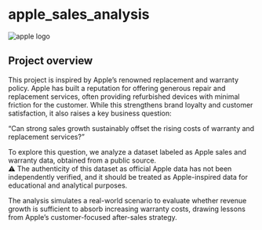 # apple_sales_analysis
![apple logo](https://github.com/jumooon/apple_sales_analysis/blob/main/Apple_Changsha_RetailTeamMembers_09012021_big.jpg.slideshow-xlarge_2x.jpg)
## Project overview

This project is inspired by Apple’s renowned replacement and warranty policy.
Apple has built a reputation for offering generous repair and replacement services, often providing refurbished devices with minimal friction for the customer. While this strengthens brand loyalty and customer satisfaction, it also raises a key business question:

“Can strong sales growth sustainably offset the rising costs of warranty and replacement services?”

To explore this question, we analyze a dataset labeled as Apple sales and warranty data, obtained from a public source.  
⚠️ The authenticity of this dataset as official Apple data has not been independently verified, and it should be treated as Apple-inspired data for educational and analytical purposes.

The analysis simulates a real-world scenario to evaluate whether revenue growth is sufficient to absorb increasing warranty costs, drawing lessons from Apple’s customer-focused after-sales strategy.
